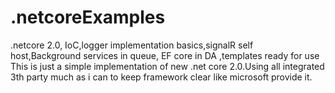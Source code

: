 # .netcoreExamples
.netcore 2.0, IoC,logger implementation basics,signalR self host,Background services in queue, EF core in DA ,templates ready for use
This is just a simple implementation of new .net core 2.0.Using all integrated 3th party much as i can to keep framework clear like microsoft 
provide it.

